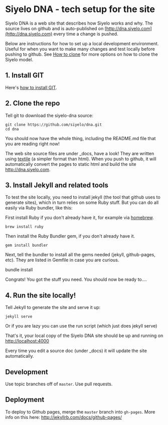 ---
---
# Siyelo DNA - tech setup for the site

Siyelo DNA is a web site that describes how Siyelo works and why. The source lives on github and is auto-published on [http://dna.siyelo.com](http://dna.siyelo.com) every time a change is pushed.

Below are instructions for how to set up a local development environment. Useful for when you want to make many changes and test locally before pushing to github. See [How to clone](http://dna.siyelo.com/docs/how-to-copy.html) for more options on how to clone the Siyelo model.


## 1. Install GIT

Here's [how to install GIT](http://git-scm.com/book/en/v2/Getting-Started-Installing-Git). 

## 2. Clone the repo

Tell git to download the siyelo-dna source:

    git clone https://github.com/siyelo/dna.git
    cd dna

You should now have the whole thing, including the README.md file that you are reading right now!

The web site source files are under _docs, have a look! They are written using [textile](http://redcloth.org/textile) (a simpler format than html). When you push to github, it will automatically convert the pages to static html and build the site http://dna.siyelo.com. 

## 3. Install Jekyll and related tools

To test the site locally, you need to install jekyll (the tool that github uses to generate sites), which in turn relies on some Ruby stuff. But you can do all easily via Ruby bundler, like this:

First install Ruby if you don't already have it, for example via [homebrew](http://brew.sh).

    brew install ruby

Then install the Ruby Bundler gem, if you don't already have it.

    gem install bundler

Next, tell the bundler to install all the gems needed (jekyll, github-pages, etc). They are listed in Gemfile in case you are curious.

  bundle install  

Congrats! You got the stuff you need. You should now be ready to....

## 4. Run the site locally!

Tell Jekyll to generate the site and serve it up:

    jekyll serve

Or if you are lazy you can use the run script (which just does jekyll serve)

That's it, your local copy of the Siyelo DNA site should be up and running on
[http://localhost:4000](http://localhost:4000)

Every time you edit a source doc (under _docs) it will update the site automatically.

## Development

Use topic branches off of `master`. Use pull requests.

## Deployment

To deploy to Github pages, merge the `master` branch into `gh-pages`. More info on this here: http://jekyllrb.com/docs/github-pages/

